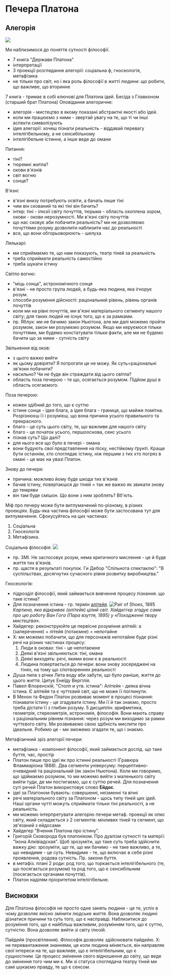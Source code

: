 # Печера Платона

## Алегорія

![](https://upload.wikimedia.org/wikipedia/commons/thumb/8/8d/An_Illustration_of_The_Allegory_of_the_Cave%2C_from_Plato%E2%80%99s_Republic.jpg/1920px-An_Illustration_of_The_Allegory_of_the_Cave%2C_from_Plato%E2%80%99s_Republic.jpg)

Ми наблизимося до поняття сутності філософії.

- 7 книга "Держави Платона"
- інтерпретації
- 3 проекції розглядання алегорії: соціальна ф, гносеологія, метафізика
- не тільки про світ, но і яка роль філософії в житті людини: що робити, що важливе, що вторинне

7 книга - тримає в собі ключові для Платона ідей. Бесіда з Главконом (старший брат Платона)
Оповідання алегоричне:

- алегорія - мистецтво в якому показані абстрактні якості або ідей.
- коли ми працюємо з ними - звертай увагу на те, що ті чи інші аспекти символізують
- ідея алегорії: хочеш пізнати реальність - віддавай перевагу інтелігібельному, а не сенсибільному
- інтелігібельне істинне, а інше веде до омани

Питання:
- тіні?
- тюремні житла?
- окови в'язнів
- світ вогню
- сонце?

В'язні:
- в'язні внизу потребують освіти, а бачать лише тіні
- чим він скований та які тіні він бачить?
- інтер: тіні - ілюзії світу почуттів, тюрьма - область охоплена зором, окови - окови нерозумності. Ми в'язні світу почуттів
- що нас сковує аби побачити реальність? ми не дозволяємо почуттями розуму дозволити наблизити нас до реальності
- все, що вони обгорьоворюють - шелуха


Лялькарі:
- ми сприймаємо те, що нам показують, театр тіней за реальність
- треба сприймати реальність самостійно
- треба шукати істину

Світло вогню:
- "міць сонца", астрономічного сонця
- в'язні - не просто група людей, а будь-яка людина, яка ігнорує розум.
- способи розуміння дійсності: рацональний рівень, рівень органів почуттів
- коли ми на рівні почуттів, ми в'язні матеріального сегменту нашого світу; для таких людей не існує того, що є за рамками.
- пр. Яблук: ми не бачимо закон Ньютона, але ми далі можемо пройти розумом, закон ми розуміємо розумом. Якщо ми керуємося тільки почуттями, ми будемо констатувати тільки факти, але ми не будемо бачити що за ними - сутність світу

Звільнення від оков:
- з цього важко вийти
- як цьому довіряти? Я потрогати це не можу. Як суть=раціональні зв'язки побачити?
- насильно? Чи не буде він страждати від цього світла?
- область поза печерою - те що, осягається розумом. Підйом душі в область осягаємого.

Поза печерою:
- кожен здібний до того, що є суттю
- істине сонце - ідея блага, а ідея блага - границя, що майже помітна. Розрізнюєш її і розумієш, що вона причина усього правильного та прекрасного.
- благо - це суть цього світу, те, що важливе для нашого світу
- благо - це початок усього, першооснова, сенс усього
- пізнав суть? Що далі?
 - для нього все що було в печері - омана
 - вони будують свої представлення на піску, нестійкому ґрунті. Краще бути останнім, хто споглядає істину, ніж першим з тих хто погряз в омані - це має на увазі Платон.

Знову до печери:
- причина: можливо йому буде шкода тих в'язнів
- бачив істину, повертаєшся до тіней = так же важко як звикати знову до темряви
- він там буде смішон. Що вони з ним зроблять? Вб'ють.

Міф про печеру може бути витлумачений по-різному, в різних проекціях. Будь-яка частина філософії може бути застосована тут для витлумачення. Сфокусуйтесь на цих частинах:
1. Соціальна
2. Гносеологія
3. Метафізика.

Соціальна філософія:
![](https://encrypted-tbn0.gstatic.com/images?q=tbn:ANd9GcQiq5WJXaxBDCNjZPNe-u3N97T3XvO0qtwNe3366BlXbNPYO8qSI_I5vOnfLeLLvYVmgUk&usqp=CAU)

- пр. ЗМІ. Не застосовує розум, нема критичного мислення - це й буде життя тих в'язнів.
- пр. щастя в результаті покупок. Ги Дебор "Спільнота спектаклю": "В суспільствах, досягнутих сучасного рівня розвитку виробництва."

Гносеологія:
- підрозділ філософії, який займається вивчення процесу пізнання. що таке істина?
- Для позначення істина - гр. термін [алітейя](https://en.wikipedia.org/wiki/Aletheia).
  ![*Pair of Shoes*, 1895](https://upload.wikimedia.org/wikipedia/en/thumb/6/64/Van-gogh-shoes.jpg/300px-Van-gogh-shoes.jpg)
  *Картина, яка відкриває (алітейя) цілий світ. Хайдеггер згадує саме про цю роботу Ван Гога (Пара взуття, 1895) у «Походженні твору мистецтва».*
- Хайдегер: реконструюйте це первісне розуміння алітейі: а (заперечення) + літейя (потаємне) = непотайне
 - Х: ми можемо побачити, що для персонажів непотайне буде різні речі
  на різних частинах процесу:
    1. Люди в оковах: тіні - це непотаємне
    1. Деякі в'язні звільняються: тіні, омана
    1. Деякі виходять: речі, якими вони є в реальності
    1. Людина повертається до печери: вони знову зосереджені на тінях, на тому що спотвореннях реальності
- Душа пила з річки Лета воду аби забути, що було раніше, життя до цього життя. Цитує Енеїду Вергілія.
- Павел Флоренскій, "Столп и утв. істина": Алітейя - деяка вічна істина. Є алітейя та є чуттєвий світ, що не може її поглинути.
- В Менон та Федон Платон розвиває момент в процесі пізнання: пізнавати істину - це згадувати істину. Ми її й так знаємо, просто треба дістати її з глибин розуму. 5 дисциплін: арифметика, геометрія, стереометрія, астрономія, філософія. Вони мають справу з раціональним рівнем пізнання: через розум ми виходимо за рамки чуттєвого світу. Ми розвиваємо свою здібність мислити про ідеальне. Робимо це - ми зможемо згадати те, що і знаємо.

Метафізичний зріз алегорії печери:
- метафізика - компонент філософії, який займається дослід. що таке буття, час, простір
- Платон пише про ідеї як про істинні реальності (Гравюра Фламмаріона 1888). Два сегменти універсуму: перцептивно-очевидний та раціональний (як закон Ньютона). Коли ми говоримо, що здіймаємо розумом, то ми можемо вийти з маленького світу вийти туди, де ми постигаємо, що є суттю речей. Для позначення суті речей Платон використовує слово **Ейдос**.
- ідеї за Платоном бувають: совершенні, неізменні та вічні
- речі матеріального світу за Платоном - щось типу тіней цих ідей. Наші органи чутті можуть сприймати тільки тіні реальності, а не реальність.
- ми можемо інтерпретувати алегорію печери метаф. проекції як опис світу, який складається з 2 сегментів: мінливих тіней та сегмент, що зв'язаний з ейдосами
- Хайдегер "Вчення Платона про істину".
- Григорій Сковорода був платоніком. Про дуалізм сутності та матерії: "Ікона Алківіадская". Щоб зрозуміти, що таке суть треба здійснити важку дію: зрозуміти, що те, що ми бачимо - не таке важливо, а те, що невидиме - це суть. Невидиме - те, що включає в себе різні проявлення, родова сутність. Пр. закони буття.
- в метафіз. плані 2 роди: род того, що торкається інтелігібельного (те, що посягається розумом) та род того, що є сенсибільним (посягається органами почуттів). 
- Платон наділям пріоритетом інтелігібельне.

## Висновки

Для Платона філософія не просто одне занять людини - це те, успіх в чому дозволяє якісно змінити людське життя. Вона дозволяє людині дізнатися причини та суть того, що є насправді. Наблизитися до розуміння того, що є найбільш важливим, розумінням того, що є суттю, сутністю. Вона дозволяє вийти зі світу ілюзій.

Пайдейя (просвітлення). Філософія дозволяє здійснювати пайдейю. Х: не перевантаження знаннями, це коли людина міняється, він направляє свої інтереси на те, що важливе, що є інтелігібельним, що є сущностним. Це процесс змінення свого відношення до світу, що веде до змінення того чим ми є. Ми зі статуса споглядача театру тіней ми самі шукаємо правду, те що є сенсом.
